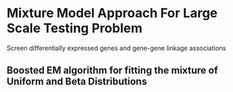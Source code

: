 # Mixture Model Approach For Large Scale Testing Problem
Screen differentially expressed genes and gene-gene linkage associations 

## Boosted EM algorithm for fitting the mixture of Uniform and Beta Distributions
